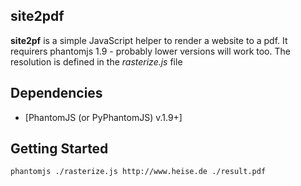 site2pdf
--------

**site2pf** is a simple JavaScript helper to render a website to a pdf. It requirers phantomjs 1.9 - probably lower versions will work too. The resolution is defined in the *rasterize.js* file

Dependencies
-----------
 * [PhantomJS (or PyPhantomJS) v.1.9+]

Getting Started
-----------
```phantomjs ./rasterize.js http://www.heise.de ./result.pdf```
